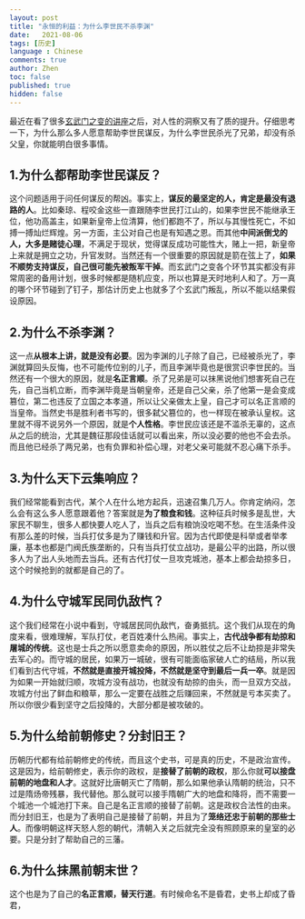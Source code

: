 ```yaml
---
layout: post
title: "永恒的利益：为什么李世民不杀李渊"
date:   2021-08-06
tags: [历史]
language : Chinese
comments: true
author: Zhen
toc: false
published: true
hidden: false
---
```

最近在看了很多[玄武门之变的讲座](https://youtu.be/-EiKqFo029A)之后，对人性的洞察又有了质的提升。仔细思考一下，为什么那么多人愿意帮助李世民谋反，为什么李世民杀光了兄弟，却没有杀父皇，你就能明白很多事情。

## 1.为什么都帮助李世民谋反？
这个问题适用于问任何谋反的帮凶。事实上，**谋反的最坚定的人，肯定是最没有退路的人**。比如秦琼、程咬金这些一直跟随李世民打江山的，如果李世民不能继承王位，他功高盖主，如果新皇帝上位清算，他们都跑不了，所以与其慢性死亡，不如搏一搏灿烂辉煌。另一方面，主公对自己也是有知遇之恩。而其他**中间派倒戈的人，大多是赌徒心理**，不满足于现状，觉得谋反成功可能性大，赌上一把，新皇帝上来就是拥立之功，升官发财。当然还有一个很重要的原因就是箭在弦上了，**如果不顺势支持谋反，自己很可能先被叛军干掉**。而玄武门之变各个环节其实都没有非常周密的备用计划，很多时候都是随机应变，所以也算是天时地利人和了。万一真的哪个环节碰到了钉子，那估计历史上也就多了个玄武门叛乱，所以不能以结果假设原因。

## 2.为什么不杀李渊？
这一点**从根本上讲，就是没有必要**。因为李渊的儿子除了自己，已经被杀光了，李渊就算回头反悔，也不可能传位别的儿子，而且李渊毕竟也是很赏识李世民的。当然还有一个很大的原因，就是**名正言顺**。杀了兄弟是可以抹黑说他们想害死自己在先，自己当机立断，而李渊毕竟是当朝皇帝，还是自己父亲，杀了他第一是会变成篡位，第二也违反了立国之本孝道，所以让父亲做太上皇，自己才可以名正言顺的当皇帝。当然史书是胜利者书写的，很多弑父篡位的，也一样现在被承认皇权。这里就不得不说另外一个原因，就是**个人性格**。李世民应该还是不滥杀无辜的，这点从之后的统治，尤其是魏征那段佳话就可以看出来，所以没必要的他也不会去杀。而且他已经杀了两兄弟，也有负罪和补偿心理，对老父亲可能就不忍心痛下杀手。

## 3.为什么天下云集响应？
我们经常能看到古代，某个人在什么地方起兵，迅速召集几万人。你肯定纳闷，怎么会有这么多人愿意跟着他？答案就是**为了粮食和钱**。这种征兵时候多是乱世，大家民不聊生，很多人都快要人吃人了，当兵之后有粮饷没吃喝不愁。在生活条件没有那么差的时候，当兵打仗多是为了赚钱和升官。因为古代即使是科举或者举孝廉，基本也都是门阀氏族垄断的，只有当兵打仗立战功，是最公平的出路，所以很多人为了出人头地而去当兵。还有古代打仗一旦攻克城池，基本上都会劫掠多日，这个时候抢到的就都是自己的了。

## 4.为什么守城军民同仇敌忾？
这个我们经常在小说中看到，守城居民同仇敌忾，奋勇抵抗。这个我们从现在的角度来看，很难理解，军队打仗，老百姓凑什么热闹。事实上，**古代战争都有劫掠和屠城的传统**。这也是士兵之所以愿意卖命的原因，所以胜仗之后不让劫掠是非常失去军心的。而守城的居民，如果万一城破，很有可能面临家破人亡的结局，所以我们看到古代守城，**不然就是直接开城投降，不然就是坚守到最后一兵一卒**。就是因为如果一开始就归顺，攻城方没有战功，也就没有劫掠的由头，而一旦双方交战，攻城方付出了鲜血和粮草，那么一定要在战胜之后赚回来，不然就是亏本买卖了。所以你很少看到坚守之后投降的，大部分都是被攻破的。

## 5.为什么给前朝修史？分封旧王？
历朝历代都有给前朝修史的传统，而且这个史书，可是真的历史，不是政治宣传。这是因为，给前朝修史，表示你的政权，是**接替了前朝的政权**，那么你就**可以接盘前朝的地盘和人才**。这就好比唐朝灭亡了隋朝，那么如果他承认隋朝的统治，只不过是隋炀帝残暴，我代替他。那么就可以接手隋朝广大的地盘和降将，而不需要一个城池一个城池打下来。自己是名正言顺的接替了前朝。这是政权合法性的由来。而分封旧王，也是为了表明自己是接替了前朝，并且为了**笼络还忠于前朝的那些士人**。而像明朝这样天怒人怨的朝代，清朝入关之后就完全没有照顾原来的皇室的必要。只是分封了帮助自己的三藩。

## 6.为什么抹黑前朝末世？
这个也是为了自己的**名正言顺，替天行道**。有时候命名不是昏君，史书上却成了昏君，
<!--stackedit_data:
eyJoaXN0b3J5IjpbNTAxMjkwMDA3XX0=
-->